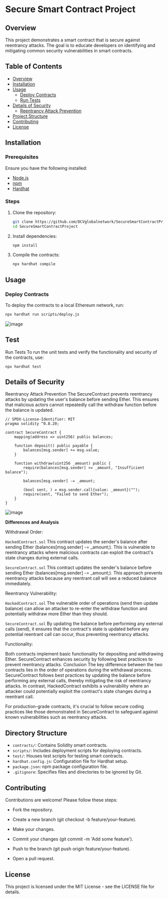 # Secure Smart Contract Project

## Overview

This project demonstrates a smart contract that is secure against reentrancy attacks. The goal is to educate developers on identifying and mitigating common security vulnerabilities in smart contracts.

## Table of Contents

- [Overview](#overview)
- [Installation](#installation)
- [Usage](#usage)
  - [Deploy Contracts](#deploy-contracts)
  - [Run Tests](#run-tests)
- [Details of Security](#details-of-security)
  - [Reentrancy Attack Prevention](#reentrancy-attack-prevention)
- [Project Structure](#project-structure)
- [Contributing](#contributing)
- [License](#license)

## Installation

### Prerequisites

Ensure you have the following installed:
- [Node.js](https://nodejs.org/)
- [npm](https://www.npmjs.com/)
- [Hardhat](https://hardhat.org/)

### Steps

1. Clone the repository:
    ```sh
    git clone https://github.com/DCVglobalnetwork/SecureSmartContractProject.git
    cd SecureSmartContractProject
    ```

2. Install dependencies:
    ```sh
    npm install
    ```

3. Compile the contracts:
    ```sh
    npx hardhat compile
    ```

## Usage

### Deploy Contracts

To deploy the contracts to a local Ethereum network, run:
```sh
npx hardhat run scripts/deploy.js
```
![image](https://github.com/DCVglobalnetwork/SecureSmartContractProject/assets/105791829/53cbe19d-5e7c-4ca2-8797-64c43b39ffd0)


## Test 
Run Tests
To run the unit tests and verify the functionality and security of the contracts, use:
```shell
npx hardhat test
```

## Details of Security
Reentrancy Attack Prevention
The SecureContract prevents reentrancy attacks by updating the user's balance before sending Ether. 
This ensures that malicious actors cannot repeatedly call the withdraw function before the balance is updated.
```shell
// SPDX-License-Identifier: MIT
pragma solidity ^0.8.20;

contract SecureContract {
    mapping(address => uint256) public balances;

    function deposit() public payable {
        balances[msg.sender] += msg.value;
    }

    function withdraw(uint256 _amount) public {
        require(balances[msg.sender] >= _amount, "Insufficient balance");

        balances[msg.sender] -= _amount;

        (bool sent, ) = msg.sender.call{value: _amount}("");
        require(sent, "Failed to send Ether");
    }
}
```


![image](https://github.com/DCVglobalnetwork/SecureSmartContractProject/assets/105791829/2e0c5ba7-ea73-4ed6-9314-ad3258831c37)

**Differences and Analysis**

Withdrawal Order:

`HackedContract.sol` This contract updates the sender's balance after sending Ether (balances[msg.sender] -= _amount;). 
This is vulnerable to reentrancy attacks where malicious contracts can exploit the contract's state changes during external calls.

`SecureContract.sol` This contract updates the sender's balance before sending Ether (balances[msg.sender] -= _amount;). 
This approach prevents reentrancy attacks because any reentrant call will see a reduced balance immediately.

Reentrancy Vulnerability:

`HackedContract.sol` The vulnerable order of operations (send then update balance) can allow an attacker to re-enter the withdraw function and potentially withdraw more Ether than they should.

`SecureContract.sol` By updating the balance before performing any external calls (send), it ensures that the contract's state is updated before any potential reentrant call can occur, 
thus preventing reentrancy attacks.

Functionality:

Both contracts implement basic functionality for depositing and withdrawing Ether.
SecureContract enhances security by following best practices to prevent reentrancy attacks.
Conclusion
The key difference between the two contracts lies in the order of operations during the withdrawal process. 
SecureContract follows best practices by updating the balance before performing any external calls, thereby mitigating the risk of reentrancy attacks. 
In contrast, HackedContract exhibits a vulnerability where an attacker could potentially exploit the contract's state changes during a reentrant call.

For production-grade contracts, it's crucial to follow secure coding practices like those demonstrated in SecureContract to safeguard against known vulnerabilities such as reentrancy attacks.

## Directory Structure

- `contracts/`: Contains Solidity smart contracts.
- `scripts/`: Includes deployment scripts for deploying contracts.
- `test/`: Houses test scripts for testing smart contracts.
- `hardhat.config.js`: Configuration file for Hardhat setup.
- `package.json`: npm package configuration file.
- `.gitignore`: Specifies files and directories to be ignored by Git.


## Contributing
Contributions are welcome! Please follow these steps:

* Fork the repository.

* Create a new branch (git checkout -b feature/your-feature).
  
* Make your changes.
  
* Commit your changes (git commit -m 'Add some feature').
  
* Push to the branch (git push origin feature/your-feature).
  
* Open a pull request.
  
## License
This project is licensed under the MIT License - see the LICENSE file for details.

